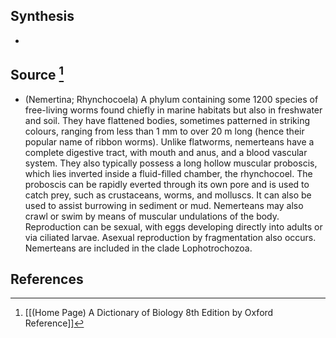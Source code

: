 ## Synthesis
- 
## Source [^1]
- (Nemertina; Rhynchocoela) A phylum containing some 1200 species of free-living worms found chiefly in marine habitats but also in freshwater and soil. They have flattened bodies, sometimes patterned in striking colours, ranging from less than 1 mm to over 20 m long (hence their popular name of ribbon worms). Unlike flatworms, nemerteans have a complete digestive tract, with mouth and anus, and a blood vascular system. They also typically possess a long hollow muscular proboscis, which lies inverted inside a fluid-filled chamber, the rhynchocoel. The proboscis can be rapidly everted through its own pore and is used to catch prey, such as crustaceans, worms, and molluscs. It can also be used to assist burrowing in sediment or mud. Nemerteans may also crawl or swim by means of muscular undulations of the body. Reproduction can be sexual, with eggs developing directly into adults or via ciliated larvae. Asexual reproduction by fragmentation also occurs. Nemerteans are included in the clade Lophotrochozoa.
## References

[^1]: [[(Home Page) A Dictionary of Biology 8th Edition by Oxford Reference]]